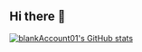 ## Hi there 👋

[![blankAccount01's GitHub stats](https://github-readme-stats.vercel.app/api?username=blankAccount01)](https://github.com/anuraghazra/github-readme-stats)

